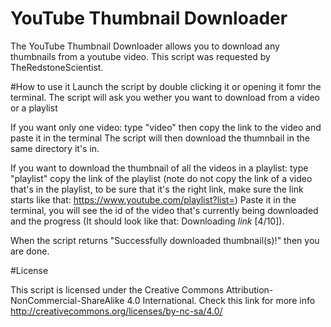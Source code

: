 # YouTube Thumbnail Downloader
The YouTube Thumbnail Downloader allows you to download any thumbnails from a youtube video.
This script was requested by TheRedstoneScientist.

#How to use it
Launch the script by double clicking it or opening it fomr the terminal.
The script will ask you wether you want to download from a video or a playlist


If you want only one video:
  type "video"
  then copy the link to the video and paste it in the terminal
  The script will then download the thumnbail in the same directory it's in.
  
If you want to download the thumbnail of all the videos in a playlist:
  type "playlist"
  copy the link of the playlist (note do not copy the link of a video that's in the playlist, to be sure that it's the right link, make sure the link starts like that: https://www.youtube.com/playlist?list=)
  Paste it in the terminal, you will see the id of the video that's currently being downloaded and the progress (It should look like that: Downloading *link* [4/10]).

When the script returns "Successfully downloaded thumbnail(s)!" then you are done. 

#License

This script is licensed under the Creative Commons Attribution-NonCommercial-ShareAlike 4.0 International.
Check this link for more info http://creativecommons.org/licenses/by-nc-sa/4.0/
